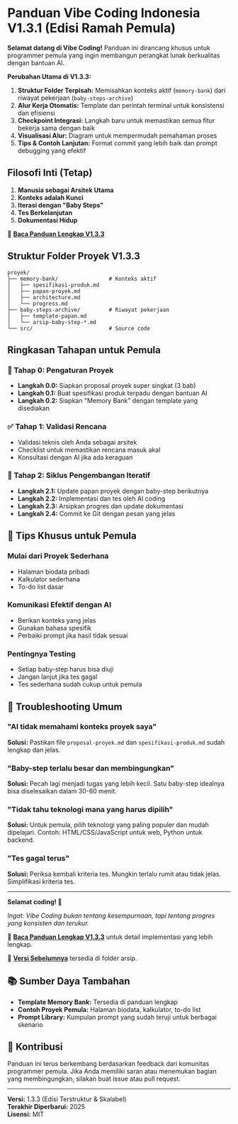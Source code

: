 # Panduan Vibe Coding Indonesia V1.3.1 (Edisi Ramah Pemula)

**Selamat datang di Vibe Coding!** Panduan ini dirancang khusus untuk programmer pemula yang ingin membangun perangkat lunak berkualitas dengan bantuan AI.

**Perubahan Utama di V1.3.3:**
1. **Struktur Folder Terpisah:** Memisahkan konteks aktif (`memory-bank`) dari riwayat pekerjaan (`baby-steps-archive`)
2. **Alur Kerja Otomatis:** Template dan perintah terminal untuk konsistensi dan efisiensi
3. **Checkpoint Integrasi:** Langkah baru untuk memastikan semua fitur bekerja sama dengan baik
4. **Visualisasi Alur:** Diagram untuk mempermudah pemahaman proses
5. **Tips & Contoh Lanjutan:** Format commit yang lebih baik dan prompt debugging yang efektif

## Filosofi Inti (Tetap)
1. **Manusia sebagai Arsitek Utama**
2. **Konteks adalah Kunci**
3. **Iterasi dengan "Baby Steps"**
4. **Tes Berkelanjutan**
5. **Dokumentasi Hidup**

📖 **[Baca Panduan Lengkap V1.3.3](./panduan-vibe-coding-v1.3.3.md)**

## Struktur Folder Proyek V1.3.3
```
proyek/
├── memory-bank/                # Konteks aktif
│   ├── spesifikasi-produk.md
│   ├── papan-proyek.md
│   ├── architecture.md
│   └── progress.md
├── baby-steps-archive/         # Riwayat pekerjaan
│   ├── template-papan.md
│   └── arsip-baby-step-*.md
└── src/                        # Source code
```

## Ringkasan Tahapan untuk Pemula

### 🚀 Tahap 0: Pengaturan Proyek
- **Langkah 0.0:** Siapkan proposal proyek super singkat (3 bab)
- **Langkah 0.1:** Buat spesifikasi produk terpadu dengan bantuan AI
- **Langkah 0.2:** Siapkan "Memory Bank" dengan template yang disediakan

### ✅ Tahap 1: Validasi Rencana
- Validasi teknis oleh Anda sebagai arsitek
- Checklist untuk memastikan rencana masuk akal
- Konsultasi dengan AI jika ada keraguan

### 🔄 Tahap 2: Siklus Pengembangan Iteratif
- **Langkah 2.1:** Update papan proyek dengan baby-step berikutnya
- **Langkah 2.2:** Implementasi dan tes oleh AI coding
- **Langkah 2.3:** Arsipkan progres dan update dokumentasi
- **Langkah 2.4:** Commit ke Git dengan pesan yang jelas

## 🎯 Tips Khusus untuk Pemula

### Mulai dari Proyek Sederhana
- Halaman biodata pribadi
- Kalkulator sederhana
- To-do list dasar

### Komunikasi Efektif dengan AI
- Berikan konteks yang jelas
- Gunakan bahasa spesifik
- Perbaiki prompt jika hasil tidak sesuai

### Pentingnya Testing
- Setiap baby-step harus bisa diuji
- Jangan lanjut jika tes gagal
- Tes sederhana sudah cukup untuk pemula

## 🚨 Troubleshooting Umum

### "AI tidak memahami konteks proyek saya"
**Solusi:** Pastikan file `proposal-proyek.md` dan `spesifikasi-produk.md` sudah lengkap dan jelas.

### "Baby-step terlalu besar dan membingungkan"
**Solusi:** Pecah lagi menjadi tugas yang lebih kecil. Satu baby-step idealnya bisa diselesaikan dalam 30-60 menit.

### "Tidak tahu teknologi mana yang harus dipilih"
**Solusi:** Untuk pemula, pilih teknologi yang paling populer dan mudah dipelajari. Contoh: HTML/CSS/JavaScript untuk web, Python untuk backend.

### "Tes gagal terus"
**Solusi:** Periksa kembali kriteria tes. Mungkin terlalu rumit atau tidak jelas. Simplifikasi kriteria tes.

---

**Selamat coding! 🚀**

*Ingat: Vibe Coding bukan tentang kesempurnaan, tapi tentang progres yang konsisten dan terukur.*

📖 **[Baca Panduan Lengkap V1.3.3](./panduan-vibe-coding-v1.3.3.md)** untuk detail implementasi yang lebih lengkap.

📁 **[Versi Sebelumnya](./arsip/)** tersedia di folder arsip.

## 📚 Sumber Daya Tambahan

- **Template Memory Bank:** Tersedia di panduan lengkap
- **Contoh Proyek Pemula:** Halaman biodata, kalkulator, to-do list
- **Prompt Library:** Kumpulan prompt yang sudah teruji untuk berbagai skenario

## 🤝 Kontribusi

Panduan ini terus berkembang berdasarkan feedback dari komunitas programmer pemula. Jika Anda memiliki saran atau menemukan bagian yang membingungkan, silakan buat issue atau pull request.

---

**Versi:** 1.3.3 (Edisi Terstruktur & Skalabel)  
**Terakhir Diperbarui:** 2025  
**Lisensi:** MIT

